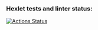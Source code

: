 ### Hexlet tests and linter status:
[![Actions Status](https://github.com/Crenby/frontend-project-44/actions/workflows/hexlet-check.yml/badge.svg)](https://github.com/Crenby/frontend-project-44/actions)
